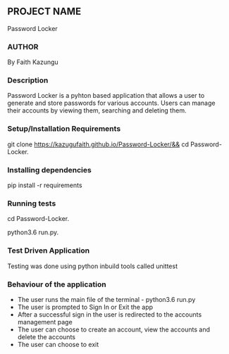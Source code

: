 ## PROJECT NAME

Password Locker

### AUTHOR

By Faith Kazungu

### Description

Password Locker is a pyhton based application that allows a user to generate and store passwords for various accounts. Users can manage their accounts by viewing them, searching and deleting them.

### Setup/Installation Requirements

git clone   <https://kazugufaith.github.io/Password-Locker/&&> cd Password-Locker.

### Installing dependencies

pip install -r requirements

### Running tests

cd Password-Locker.

python3.6 run.py.

### Test Driven Application

Testing was done using python inbuild tools called unittest

### Behaviour of the application

-   The user runs the main file of the terminal - python3.6 run.py
-   The user is prompted to Sign In or Exit the app
-   After a successful sign in the user is redirected to the accounts management page
-   The user can choose to create an account, view the accounts and delete the accounts
-   The user can choose to exit

<!-- ### Important packages in the application

-   time module allows some time delay before an action happens
-   string module allows access to al string, numbers and alphanumerics to allow  generation of passwords
-   sys module allows termination of the app
-   random allows generation of random passwords

### Information Stored

-   Account Name
-   Username
-   Password

### For any questions or contributions,find me on

Mobile:+254798578613
Email:faithmugesia@gmail.com

### Technologies Used

-   Python3.6

License
Copyright (c) {2019} Faith Kazungu    -->
